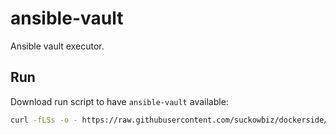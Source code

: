 # ansible-vault

Ansible vault executor.

## Run

Download run script to have `ansible-vault` available:

```bash
curl -fLSs -o - https://raw.githubusercontent.com/suckowbiz/dockerside/master/ansible/vault/ansible-vault > /var/tmp/ansible-vault && sudo mv /var/tmp/ansible-vault /usr/local/bin/ && sudo chmod +x /usr/local/bin/ansible-vault
```
